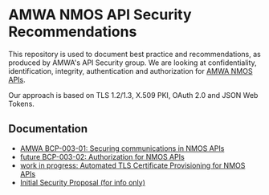 # AMWA NMOS API Security Recommendations

This repository is used to document best practice and recommendations,
as produced by AMWA's API Security group.
We are looking at confidentiality, identification, integrity, authentication
and authorization for [AMWA NMOS APIs](https://amwa-tv.github.io/nmos).

Our approach is based on TLS 1.2/1.3, X.509 PKI, OAuth 2.0 and JSON Web Tokens.

## Documentation

- [AMWA BCP-003-01: Securing communications in NMOS APIs](best-practice-secure-comms.md)
- [future BCP-003-02: Authorization for NMOS APIs](best-practice-authorization.md)
- [work in progress: Automated TLS Certificate Provisioning for NMOS APIs](best-practice-certificate-provisioning.md)
- [Initial Security Proposal (for info only)](security-proposal.md)
